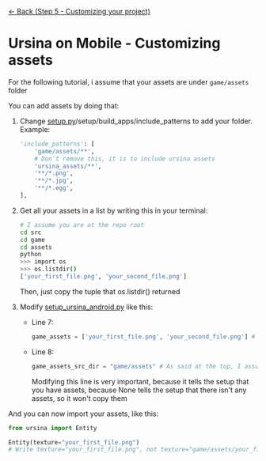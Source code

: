 [<- Back (Step 5 - Customizing your project)](/docs/step5/main.md)
# Ursina on Mobile - Customizing assets

For the following tutorial, i assume that your assets are under `game/assets` folder

You can add assets by doing that:
1) Change [setup.py](/src/setup.py)/setup/build_apps/include_patterns to add your folder. Example:
    ```python
    'include_patterns': [
        'game/assets/**',
        # Don't remove this, it is to include ursina assets
        'ursina_assets/**',
        '**/*.png',
        '**/*.jpg',
        '**/*.egg',
    ],
    ```
2) Get all your assets in a list by writing this in your terminal:
    ```bash
    # I assume you are at the repo root
    cd src
    cd game
    cd assets
    python
    >>> import os
    >>> os.listdir()
    ['your_first_file.png', 'your_second_file.png']
    ```

    Then, just copy the tuple that os.listdir() returned

3) Modify [setup_ursina_android.py](/src/game/setup_ursina_android.py) like this:
    * Line 7: 
        ```python
        game_assets = ['your_first_file.png', 'your_second_file.png'] # The same as os.listdir() returned
        ```
    * Line 8:
        ```python
        game_assets_src_dir = "game/assets" # As said at the top, I assume your assets are in game/assets directory
        ```
        Modifying this line is very important, because it tells the setup that you have assets, because None tells the setup that there isn't any assets, so it won't copy them

And you can now import your assets, like this: 
```python
from ursina import Entity

Entity(texture="your_first_file.png")
# Write texture="your_first_file.png", not texture="game/assets/your_first_file.png"
```